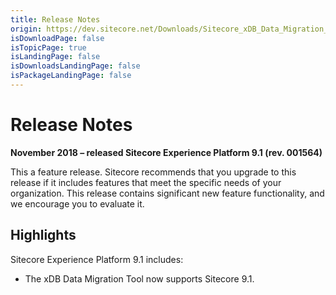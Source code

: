 ```yaml
---
title: Release Notes
origin: https://dev.sitecore.net/Downloads/Sitecore_xDB_Data_Migration_Tool/2x/xDB_Data_Migration_Tool_210/Release_Notes
isDownloadPage: false
isTopicPage: true
isLandingPage: false
isDownloadsLandingPage: false
isPackageLandingPage: false
---
```


# Release Notes

**November 2018 – released Sitecore Experience Platform 9.1 (rev. 001564)**

This a feature release. Sitecore recommends that you upgrade to this release if it includes features that meet the specific needs of your organization. This release contains significant new feature functionality, and we encourage you to evaluate it.

## Highlights

Sitecore Experience Platform 9.1 includes:

-   The xDB Data Migration Tool now supports Sitecore 9.1.